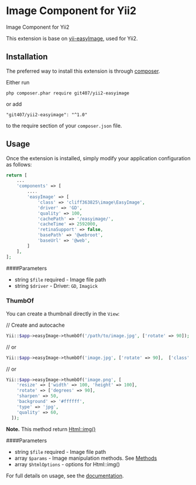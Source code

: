 Image Component for Yii2
========================
Image Component for Yii2

This extension is base on [yii-easyImage](https://github.com/zhdanovartur/yii-easyimage), used for Yii2.

Installation
------------

The preferred way to install this extension is through [composer](http://getcomposer.org/download/).

Either run

```
php composer.phar require git407/yii2-easyimage
```

or add

```
"git407/yii2-easyimage": "^1.0"
```

to the require section of your `composer.json` file.


Usage
-----

Once the extension is installed, simply modify your application configuration as follows:

```php
return [
    ...
    'components' => [
        ....
        'easyImage' => [
            'class' => 'cliff363825\image\EasyImage',
            'driver' => 'GD',
            'quality' => 100,
            'cachePath' => '/easyimage/',
            'cacheTime' => 2592000,
            'retinaSupport' => false,
            'basePath' => '@webroot',
            'baseUrl' => '@web',
        ]
    ],
];
```
####Parameters
- string `$file` required - Image file path
- string `$driver` - Driver: `GD`, `Imagick`

### ThumbOf
You can create a thumbnail directly in the `View`:

// Create and autocache
```php
Yii::$app->easyImage->thumbOf('/path/to/image.jpg', ['rotate' => 90]);
```

// or
```php
Yii::$app->easyImage->thumbOf('image.jpg', ['rotate' => 90],  ['class' => 'image']);
```

// or
```php
Yii::$app->easyImage->thumbOf('image.png', [
    'resize' => ['width' => 100, 'height' => 100],
    'rotate' => ['degrees' => 90],
    'sharpen' => 50,
    'background' => '#ffffff',
    'type' => 'jpg',
    'quality' => 60,
  ]);
```
**Note.** This method return [Html::img()](http://www.yiiframework.com/doc-2.0/yii-helpers-basehtml.html)

####Parameters
- string `$file` required - Image file path
- array `$params` - Image manipulation methods. See [Methods](README.md#methods)
- array `$htmlOptions` - options for Html::img()

For full details on usage, see the [documentation](https://github.com/zhdanovartur/yii-easyimage).
